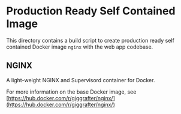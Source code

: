 # Production Ready Self Contained Image

This directory contains a build script to create production ready self contained Docker image `nginx` with the web app codebase.

## NGINX

A light-weight NGINX and Supervisord container for Docker.

For more information on the base Docker image, see [https://hub.docker.com/r/giggrafter/nginx/](https://hub.docker.com/r/giggrafter/nginx/)
